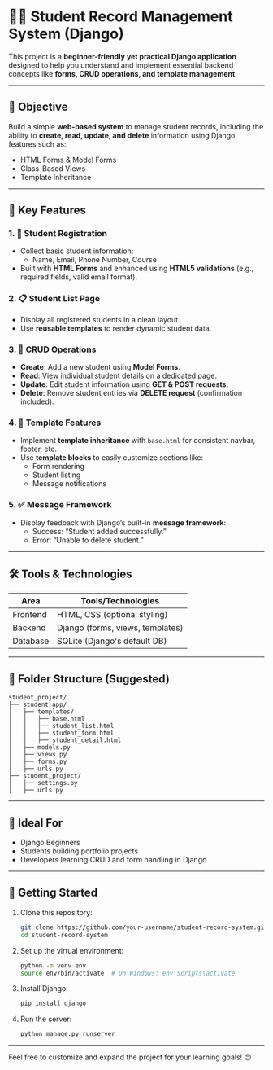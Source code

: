 # 🧑‍🎓 Student Record Management System (Django)

This project is a **beginner-friendly yet practical Django application** designed to help you understand and implement essential backend concepts like **forms, CRUD operations, and template management**.

---

## 🎯 Objective

Build a simple **web-based system** to manage student records, including the ability to **create, read, update, and delete** information using Django features such as:

- HTML Forms & Model Forms  
- Class-Based Views  
- Template Inheritance  

---

## 🚀 Key Features

### 1. 📝 Student Registration
- Collect basic student information:
  - Name, Email, Phone Number, Course
- Built with **HTML Forms** and enhanced using **HTML5 validations** (e.g., required fields, valid email format).

### 2. 📋 Student List Page
- Display all registered students in a clean layout.
- Use **reusable templates** to render dynamic student data.

### 3. 🔁 CRUD Operations
- **Create**: Add a new student using **Model Forms**.
- **Read**: View individual student details on a dedicated page.
- **Update**: Edit student information using **GET & POST requests**.
- **Delete**: Remove student entries via **DELETE request** (confirmation included).

### 4. 🧩 Template Features
- Implement **template inheritance** with `base.html` for consistent navbar, footer, etc.
- Use **template blocks** to easily customize sections like:
  - Form rendering  
  - Student listing  
  - Message notifications

### 5. ✅ Message Framework
- Display feedback with Django’s built-in **message framework**:
  - Success: “Student added successfully.”
  - Error: “Unable to delete student.”

---

## 🛠️ Tools & Technologies

| Area        | Tools/Technologies              |
|-------------|---------------------------------|
| Frontend    | HTML, CSS (optional styling)    |
| Backend     | Django (forms, views, templates)|
| Database    | SQLite (Django's default DB)    |

---

## 📁 Folder Structure (Suggested)
```
student_project/
├── student_app/
│   ├── templates/
│   │   ├── base.html
│   │   ├── student_list.html
│   │   ├── student_form.html
│   │   ├── student_detail.html
│   ├── models.py
│   ├── views.py
│   ├── forms.py
│   ├── urls.py
├── student_project/
│   ├── settings.py
│   ├── urls.py
```

---

## 🧪 Ideal For
- Django Beginners  
- Students building portfolio projects  
- Developers learning CRUD and form handling in Django

---

## 📌 Getting Started

1. Clone this repository:
   ```bash
   git clone https://github.com/your-username/student-record-system.git
   cd student-record-system
   ```

2. Set up the virtual environment:
   ```bash
   python -m venv env
   source env/bin/activate  # On Windows: env\Scripts\activate
   ```

3. Install Django:
   ```bash
   pip install django
   ```

4. Run the server:
   ```bash
   python manage.py runserver
   ```

---

Feel free to customize and expand the project for your learning goals! 😊
